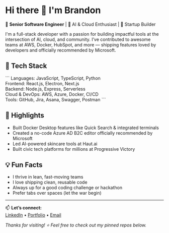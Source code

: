 # Hi there 👋 I'm Brandon

🎯 **Senior Software Engineer** | 🧠 AI & Cloud Enthusiast | 🚀 Startup Builder

I'm a full-stack developer with a passion for building impactful tools at the intersection of AI, cloud, and community. I’ve contributed to awesome teams at AWS, Docker, HubSpot, and more — shipping features loved by developers and officially recommended by Microsoft.

## 🔧 Tech Stack
\`\`\`
Languages: JavaScript, TypeScript, Python  
Frontend: React.js, Electron, Next.js  
Backend: Node.js, Express, Serverless  
Cloud & DevOps: AWS, Azure, Docker, CI/CD  
Tools: GitHub, Jira, Asana, Swagger, Postman
\`\`\`

## 🚀 Highlights
- Built Docker Desktop features like Quick Search & integrated terminals
- Created a no-code Azure AD B2C editor officially recommended by Microsoft
- Led AI-powered skincare tools at Haut.ai
- Built civic tech platforms for millions at Progressive Victory

## 💡 Fun Facts
- I thrive in lean, fast-moving teams  
- I love shipping clean, reusable code  
- Always up for a good coding challenge or hackathon  
- Prefer tabs over spaces (let the war begin)

---

📫 **Let’s connect:**  
[LinkedIn](https://www.linkedin.com/in/brandon-ccode/) • [Portfolio](https://brandon-portfolio-beta.vercel.app/) • [Email](mailto:brandoncscript@outlook.com)

_Thanks for visiting! ⭐️ Feel free to check out my pinned repos below._
